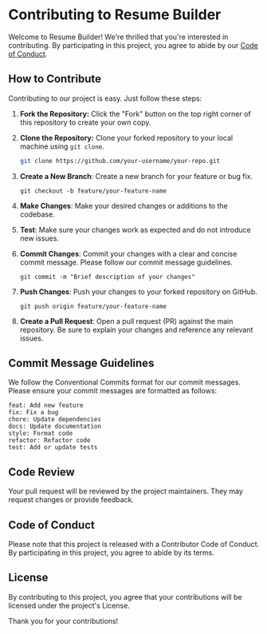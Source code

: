 # Contributing to Resume Builder

Welcome to Resume Builder! We're thrilled that you're interested in contributing. By participating in this project, you agree to abide by our [Code of Conduct](CODE_OF_CONDUCT.md).

## How to Contribute

Contributing to our project is easy. Just follow these steps:

1. **Fork the Repository:** Click the "Fork" button on the top right corner of this repository to create your own copy.

2. **Clone the Repository:** Clone your forked repository to your local machine using `git clone`.

   ```bash
   git clone https://github.com/your-username/your-repo.git
   ```

3. **Create a New Branch**: Create a new branch for your feature or bug fix.

   ```
   git checkout -b feature/your-feature-name
   ```

4. **Make Changes**: Make your desired changes or additions to the codebase.

5. **Test**: Make sure your changes work as expected and do not introduce new issues.

6. **Commit Changes**: Commit your changes with a clear and concise commit message. Please follow our commit message guidelines.

   ```
   git commit -m "Brief description of your changes"
   ```

7. **Push Changes**: Push your changes to your forked repository on GitHub.

   ```
   git push origin feature/your-feature-name
   ```

8. **Create a Pull Request**: Open a pull request (PR) against the main repository. Be sure to explain your changes and reference any relevant issues.

## Commit Message Guidelines

We follow the Conventional Commits format for our commit messages. Please ensure your commit messages are formatted as follows:

```
feat: Add new feature
fix: Fix a bug
chore: Update dependencies
docs: Update documentation
style: Format code
refactor: Refactor code
test: Add or update tests
```

## Code Review

Your pull request will be reviewed by the project maintainers. They may request changes or provide feedback.

## Code of Conduct

Please note that this project is released with a Contributor Code of Conduct. By participating in this project, you agree to abide by its terms.

## License

By contributing to this project, you agree that your contributions will be licensed under the project's License.

Thank you for your contributions!
